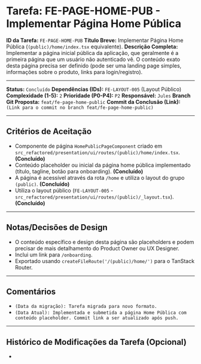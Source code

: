 # Tarefa: FE-PAGE-HOME-PUB - Implementar Página Home Pública

**ID da Tarefa:** `FE-PAGE-HOME-PUB`
**Título Breve:** Implementar Página Home Pública (`(public)/home/index.tsx` equivalente).
**Descrição Completa:**
Implementar a página inicial pública da aplicação, que geralmente é a primeira página que um usuário não autenticado vê. O conteúdo exato desta página precisa ser definido (pode ser uma landing page simples, informações sobre o produto, links para login/registro).

---

**Status:** `Concluído`
**Dependências (IDs):** `FE-LAYOUT-005` (Layout Público)
**Complexidade (1-5):** `2`
**Prioridade (P0-P4):** `P2`
**Responsável:** `Jules`
**Branch Git Proposta:** `feat/fe-page-home-public`
**Commit da Conclusão (Link):** `(Link para o commit no branch feat/fe-page-home-public)`

---

## Critérios de Aceitação
- Componente de página `HomePublicPageComponent` criado em `src_refactored/presentation/ui/routes/(public)/home/index.tsx`. **(Concluído)**
- Conteúdo placeholder ou inicial da página home pública implementado (título, tagline, botão para onboarding). **(Concluído)**
- A página é acessível através da rota `/home` e utiliza o layout do grupo `(public)`. **(Concluído)**
- Utiliza o layout público (`FE-LAYOUT-005` - `src_refactored/presentation/ui/routes/(public)/_layout.tsx`). **(Concluído)**

---

## Notas/Decisões de Design
- O conteúdo específico e design desta página são placeholders e podem precisar de mais detalhamento do Product Owner ou UX Designer.
- Inclui um link para `/onboarding`.
- Exportado usando `createFileRoute('/(public)/home/')` para o TanStack Router.

---

## Comentários
- `(Data da migração): Tarefa migrada para novo formato.`
- `(Data Atual): Implementada e submetida a página Home Pública com conteúdo placeholder. Commit link a ser atualizado após push.`

---

## Histórico de Modificações da Tarefa (Opcional)
-
